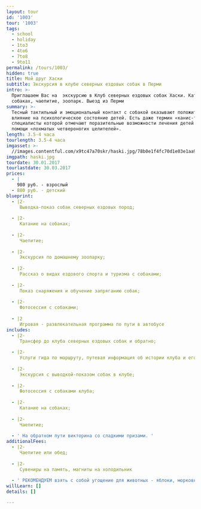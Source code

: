 ```yaml
---
layout: tour
id: '1003'
tour: '1003'
tags:
  - school
  - holiday
  - 1to3
  - 4to6
  - 7to8
  - 9to11
permalink: /tours/1003/
hidden: true
title: Мой друг Хаски
subtitle: Экскурсия в клубе северных ездовых собак в Перми
intro: >-
  Приглашаем Вас на  экскурсию в Клуб северных ездовых собак Хаски. Катание на
  собаках, чаепитие, зоопарк. Выезд из Перми
summary: >-
  Тесный тактильный и эмоциональный контакт с собакой оказывают положительное
  влияние на психологическое состояние детей. Есть даже термин «канис-терапия»,
  специалисты которой отмечают поразительные возможности лечения детей при
  помощи «лохматых четвероногих целителей».
length: 3.5-4 часа
tourlength: 3.5-4 часа
imgasset: >-
  //images.contentful.com/x9tc47a70skr/haski.jpg/78b0e1f4fc70d1e03e1aa9d6819429df/haski.jpg
imgpath: haski.jpg
tourdate: 30.01.2017
tourlastdate: 30.03.2017
prices:
  - |
    980 руб. - взрослый
  - 880 руб. - детский
blueprint:
  - |2-
     Выводка-показ собак северных ездовых пород; 
     
  - |2-
     Катание на собаках;
     
  - |2-
     Чаепитие;
     
  - |2-
     Экскурсия по домашнему зоопарку;
     
  - |2-
     Рассказ о видах ездового спорта и туризма с собаками; 
     
  - |2-
     Показ снаряжения и обучение запряганию собак; 
     
  - |2-
     Фотосессия с собаками; 
     
  - |2
     Игровая - развлекательная программа по пути в автобусе
includes:
  - |2-
     Трансфер до клуба северных ездовых собак и обратно; 
     
  - |2-
     Услуги гида по маршруту, путевая информация об истории клуба и его обитателях; 
     
  - |2-
     Экскурсия с выводкой-показом собак в клубе; 
     
  - |2-
     Фотосессия с собаками клуба; 
     
  - |2-
     Катание на собаках;
     
  - |2-
     Чаепитие;
     
  - ' На обратном пути викторина со сладкими призами. '
additionalFees:
  - |2-
     Чаепитие или обед; 
     
  - |2-
     Сувениры на память, магниты на холодильник
     
  - ' РЕКОМЕНДУЕМ взять с собой угощение для животных - яблоки, морковку'
willLearn: []
details: []

---
```

